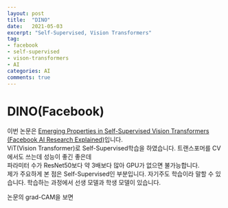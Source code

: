 ```yaml
---
layout: post
title:  "DINO"
date:   2021-05-03
excerpt: "Self-Supervised, Vision Transformers"
tag:
- facebook
- self-supervised
- vison-transformers
- AI
categories: AI
comments: true
---
```

# DINO(Facebook)
이번 논문은 [Emerging Properties in Self-Supervised Vision Transformers (Facebook AI Research Explained)](https://arxiv.org/pdf/2104.14294.pdf)입니다.  
 ViT(Vision Transformer)로 Self-Supervised학습을 하였습니다. 트랜스포머를 CV에서도 쓰는데 성능이 좋긴 좋은데  
 파라미터 수가 ResNet50보다 약 3배보다 많아 GPU가 없으면 불가능합니다.  
 제가 주요하게 본 점은 Self-Supervised인 부분입니다. 자기주도 학습이라 말할 수 있습니다. 학습하는 과정에서 선생 모델과 학생 모델이 있습니다.  
 
 논문의 grad-CAM을 보면  